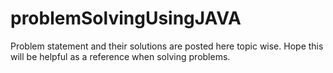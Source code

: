 # problemSolvingUsingJAVA

Problem statement and their solutions are posted here topic wise. Hope this will be helpful as a reference when solving problems.
